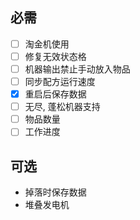 ## 必需

- [ ] 淘金机使用
- [ ] 修复无效状态格
- [ ] 机器输出禁止手动放入物品
- [ ] 同步配方运行速度
- [x] 重启后保存数据
- [ ] 无尽, 蓬松机器支持
- [ ] 物品数量
- [ ] 工作进度

## 可选

- 掉落时保存数据
- 堆叠发电机